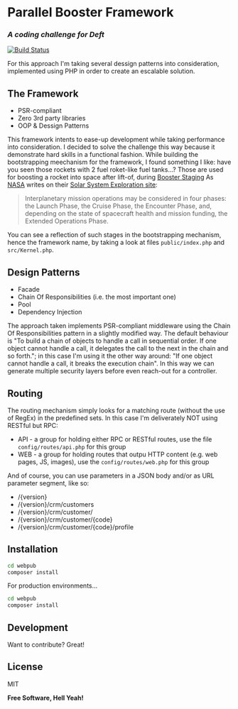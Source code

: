# Parallel Booster Framework
### _A coding challenge for Deft_

[![Build Status](https://travis-ci.org/joemccann/dillinger.svg?branch=dev)](https://travis-ci.org/joemccann/dillinger)

For this approach I'm taking several dessign patterns into consideration,
implemented using PHP in order to create an escalable solution.

## The Framework

- PSR-compliant
- Zero 3rd party libraries
- OOP & Dessign Patterns

This framework intents to ease-up development while taking performance into consideration. I decided to solve the challenge this way because it demonstrate hard skills in a functional fashion. While building the bootstrapping meechanism for the framework, I found something I like: have you seen those rockets with 2 fuel roket-like fuel tanks...? Those are used for boosting a rocket into space after lift-of, during [Booster Staging][df2]
As [NASA] writes on their [Solar System Exploration site][df1]:

> Interplanetary mission operations may be considered in four phases:
> the Launch Phase, the Cruise Phase, the Encounter Phase, and,
> depending on the state of spacecraft health and mission funding,
> the Extended Operations Phase.

You can see a reflection of such stages in the bootstrapping mechanism, hence the framework name, by taking a look at files `public/index.php` and `src/Kernel.php`.

## Design Patterns

- Facade
- Chain Of Responsibilities (i.e. the most important one)
- Pool
- Dependency Injection

The approach taken implements PSR-compliant middleware using the Chain Of Responsibilities pattern in a slightly modified way. The default behaviour is "To build a chain of objects to handle a call in sequential order. If one object cannot handle a call, it delegates the call to the next in the chain and so forth."; in this case I'm using it the other way around: "If one object cannot handle a call, it breaks the execution chain". In this way we can generate multiple security layers before even reach-out for a controller.

## Routing

The routing mechanism simply looks for a matching route (without the use of RegEx) in the predefined sets. In this case I'm deliverately NOT using RESTful but RPC:

- API - a group for holding either RPC or RESTful routes, use the file `config/routes/api.php` for this group
- WEB - a group for holding routes that outpu HTTP content (e.g. web pages, JS, images), use the `config/routes/web.php` for this group

And of course, you can use parameters in a JSON body and/or as URL parameter segment, like so:

- /{version}
- /{version}/crm/customers
- /{version}/crm/customer/
- /{version}/crm/customer/{code}
- /{version}/crm/customer/{code}/profile

## Installation

```sh
cd webpub
composer install
```

For production environments...

```sh
cd webpub
composer install
```

## Development

Want to contribute? Great!

## License

MIT

**Free Software, Hell Yeah!**

[//]: # (These are reference links used in the body of this note and get stripped out when the markdown processor does its job. There is no need to format nicely because it shouldn't be seen. Thanks SO - http://stackoverflow.com/questions/4823468/store-comments-in-markdown-syntax)

[NASA]: <https://nasa.gov>
[df1]: <https://solarsystem.nasa.gov/basics/chapter14-1/#:~:text=Interplanetary%20mission%20operations%20may%20be,funding%2C%20the%20Extended%20Operations%20Phase.>
[df2]: <https://www.grc.nasa.gov/www/k-12/rocket/rktstage.html#:~:text=The%20first%20stage%20is%20ignited,the%20second%20stage%20into%20orbit.>
